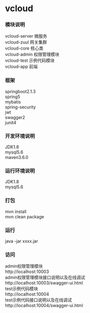 # vcloud

### 模块说明
vcloud-server 微服务<br>
vcloud-zuul 网关集群<br>
vcloud-core 核心类<br>
vcloud-admin 权限管理模块<br>
vcloud-test 示例代码模块<br>
vcloud-app 前端<br>

### 框架
springboot2.1.3<br>
spring5<br>
mybatis<br>
spring-security<br>
jwt<br>
swagger2<br>
junit4<br>

### 开发环境说明
JDK1.8<br>
mysql5.6<br>
maven3.6.0<br>

### 运行环境说明
JDK1.8<br>
mysql5.6<br>

### 打包
mvn install<br>
mvn clean package
### 运行
java -jar xxxx.jar

### 访问
admin权限管理模块<br>
http://localhost:10003<br>
admin权限管理模块接口说明以及在线调试<br>
http://localhost:10003/swagger-ui.html<br>
test示例代码模块<br>
http://localhost:10004<br>
test示例代码接口说明以及在线调试<br>
http://localhost:10004/swagger-ui.html<br>